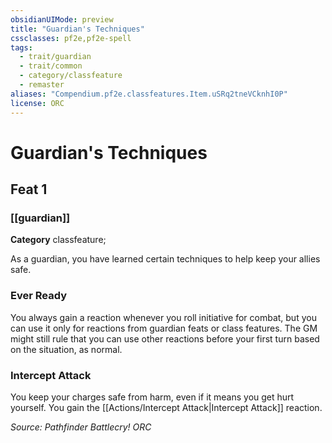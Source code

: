 ```yaml
---
obsidianUIMode: preview
title: "Guardian's Techniques"
cssclasses: pf2e,pf2e-spell
tags:
  - trait/guardian
  - trait/common
  - category/classfeature
  - remaster
aliases: "Compendium.pf2e.classfeatures.Item.uSRq2tneVCknhI0P"
license: ORC
---
```

# Guardian's Techniques
## Feat 1
### [[guardian]]

**Category** classfeature; 




As a guardian, you have learned certain techniques to help keep your allies safe.

### Ever Ready

You always gain a reaction whenever you roll initiative for combat, but you can use it only for reactions from guardian feats or class features. The GM might still rule that you can use other reactions before your first turn based on the situation, as normal.

### Intercept Attack

You keep your charges safe from harm, even if it means you get hurt yourself. You gain the [[Actions/Intercept Attack|Intercept Attack]] reaction.

*Source: Pathfinder Battlecry!*
*ORC*
